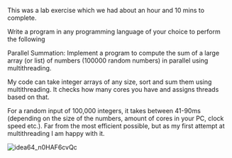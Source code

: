 This was a lab exercise which we had about an hour and 10 mins to complete. 

Write a program in any programming language of your choice to perform the following 

Parallel Summation:
Implement a program to compute the sum of a large array (or list) of numbers (100000 random numbers) in parallel using multithreading.

My code can take integer arrays of any size, sort and sum them using multithreading. It checks how many cores you have and assigns threads based on that. 

For a random input of 100,000 integers, it takes between 41-90ms (depending on the size of the numbers, amount of cores in your PC, clock speed etc.). Far from the most efficient possible, but as my first attempt at multithreading I am happy with it.

![idea64_n0HAF6cvQc](https://github.com/user-attachments/assets/b2cdc52b-0480-40bd-9fc6-edbf3b5a5a3e)
